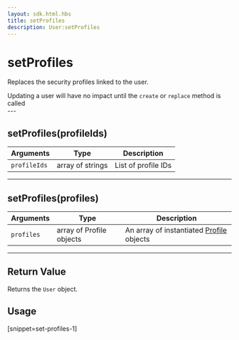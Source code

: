 ```yaml
---
layout: sdk.html.hbs
title: setProfiles
description: User:setProfiles
---
```


# setProfiles

Replaces the security profiles linked to the user.

<div class="alert alert-info">
Updating a user will have no impact until the <code>create</code> or <code>replace</code> method is called
</div>
---

## setProfiles(profileIds)

| Arguments    | Type             | Description         |
| ------------ | ---------------- | ------------------- |
| `profileIds` | array of strings | List of profile IDs |

---

## setProfiles(profiles)

| Arguments  | Type                     | Description                                                                  |
| ---------- | ------------------------ | ---------------------------------------------------------------------------- |
| `profiles` | array of Profile objects | An array of instantiated [Profile](/sdk-reference/android/3/profile) objects |

---

## Return Value

Returns the `User` object.

## Usage

[snippet=set-profiles-1]
